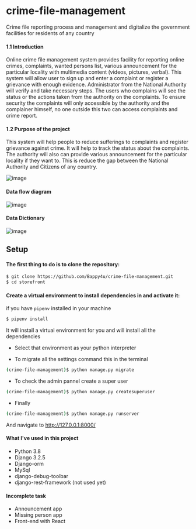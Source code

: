 # crime-file-management
Crime file reporting process and management and digitalize the government facilities for residents of any country


#### 1.1	Introduction
Online crime file management system provides facility for reporting online crimes, complaints, wanted persons list, various announcement for the particular locality with multimedia content (videos, pictures, verbal). This system will allow user to sign up and enter a complaint or register a grievance with enough evidence. Administrator from the National Authority will verify and take necessary steps. The users who complains will see the status or the actions taken from the authority on the complaints. To ensure security the complaints will only accessible by the authority and the complainer himself, no one outside this two can access complaints and crime report. 

#### 1.2	Purpose of the project
This system will help people to reduce sufferings to complaints and register grievance against crime. It will help to track the status about the complaints. The authority will also can provide various announcement for the particular locality if they want to. This is reduce the gap between the National Authority and Citizens of any country.

![image](https://user-images.githubusercontent.com/26277680/162214292-bd2e8b77-ac56-4e92-9904-81427b01ac39.png)

#### Data flow diagram
![image](https://user-images.githubusercontent.com/26277680/162215216-b71e5e3f-7819-4d69-b82e-550c31bfa501.png)


#### Data Dictionary
![image](https://user-images.githubusercontent.com/26277680/162214761-16650b70-ea48-4b45-8213-b5051ca605bf.png)

## Setup
#### The first thing to do is to clone the repository:

```sh
$ git clone https://github.com/Bappy4u/crime-file-management.git
$ cd storefront
```

#### Create a virtual environment to install dependencies in and activate it:
if you have `pipenv`  installed in your machine
```sh
$ pipenv install
```
It will install a virtual environment for you and will install all the dependencies
* Select that environment as your python interpreter

* To migrate all the settings command this in the terminal
```sh
(crime-file-management)$ python manage.py migrate
```

* To check the admin pannel create a super user

```sh
(crime-file-management)$ python manage.py createsuperuser
```

* Finally 

```sh
(crime-file-management)$ python manage.py runserver
```
And navigate to http://127.0.0.1:8000/


#### What I've used in this project
* Python 3.8
* Django 3.2.5
* Django-orm
* MySql
* django-debug-toolbar
* django-rest-framework (not used yet)

#### Incomplete task
* Announcement app
* Missing person app
* Front-end with React



